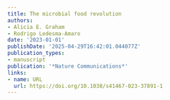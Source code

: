 ```yaml
---
title: The microbial food revolution
authors:
- Alicia E. Graham
- Rodrigo Ledesma‐Amaro
date: '2023-01-01'
publishDate: '2025-04-29T16:42:01.044077Z'
publication_types:
- manuscript
publication: '*Nature Communications*'
links:
- name: URL
  url: https://doi.org/10.1038/s41467-023-37891-1
---
```

